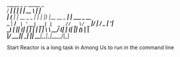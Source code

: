   _____ _             _     _____                 _ <br/>
 / ____| |           | |   |  __ \               | |<br/>
| (___ | |_ __ _ _ __| |_  | |__) |___  __ _  ___| |_ ___  _ __ <br/>
 \___ \| __/ _` | '__| __| |  _  // _ \/ _` |/ __| __/ _ \| '__| <br/>
 ____) | || (_| | |  | |_  | | \ \  __/ (_| | (__| || (_) | | <br/>
|_____/ \__\__,_|_|   \__| |_|  \_\___|\__,_|\___|\__\___/|_| <br/>


Start Reactor is a long task in Among Us to run in the command line

